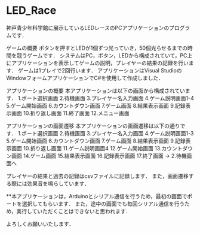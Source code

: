 # LED_Race
神戸青少年科学館に展示しているLEDレースのPCアプリケーションのプログラムです．

ゲームの概要
ボタンを押すとLEDが1個ずつ光っていき，50個光らせるまでの時間を競うゲームです．
システムはPC，ボタン，LEDから構成されていて，PC上にアプリケーションを表示してゲームの説明，プレイヤーの結果の記録を行います．
ゲームは1プレイで2回行います．
アプリケーションはVisual StudioのWindowフォームアプリケーションでC#を使用して作成しました．

アプリケーションの概要
本アプリケーションは以下の画面から構成されています．
1.ポート選択画面
2.待機画面
3.プレイヤー名入力画面
4.ゲーム説明画面1-4
5.ゲーム開始画面
6.カウントダウン画面
7.ゲーム画面
8.結果表示画面
9.記録表示画面
10.折り返し画面
11.終了画面
12.メニュー画面

アプリケーションの画面遷移
本アプリケーションの画面遷移は以下の通りです．
1.ポート選択画面
2.待機画面
3.プレイヤー名入力画面
4.ゲーム説明画面1-3
5.ゲーム開始画面
6.カウントダウン画面
7.ゲーム画面
8.結果表示画面
9.記録表示画面
10.折り返し画面
11.ゲーム説明画面4
12.ゲーム開始画面
13.カウントダウン画面
14.ゲーム画面
15.結果表示画面
16.記録表示画面
17.終了画面 -> 2.待機画面へ

プレイヤーの結果と過去の記録はcsvファイルに記録します．
また，画面遷移する際には効果音を鳴らしています．

**本アプリケーションは，Arduinoとシリアル通信を行うため，最初の画面でポートを選択してもらいます．
また，途中の画面でも毎回シリアル通信を行うため，実行していただくことはできないと思われます．

よろしくお願いいたします．

